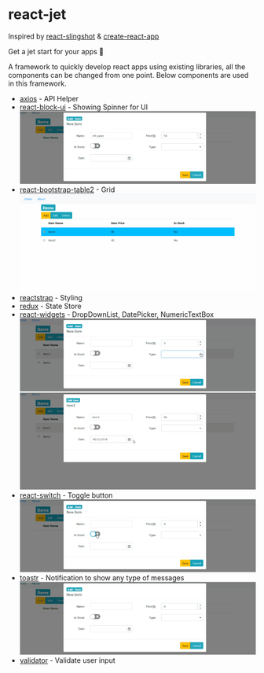 # react-jet

Inspired by [react-slingshot](https://github.com/coryhouse/react-slingshot) & [create-react-app](https://github.com/facebook/create-react-app)

Get a jet start for your apps :rocket:

A framework to quickly develop react apps using existing libraries, all the components can be changed from one point. Below components are used in this framework.

- [axios](https://github.com/axios/axios) - API Helper
- [react-block-ui](https://github.com/Availity/react-block-ui) - Showing Spinner for UI
 ![spinners](https://github.com/asifsha/react-jet/blob/master/demo/spinner.gif)
- [react-bootstrap-table2](https://github.com/react-bootstrap-table/react-bootstrap-table2) - Grid
![Grid and Popup](https://github.com/asifsha/react-jet/blob/master/demo/Gridpopup.gif)
- [reactstrap](https://github.com/reactstrap/reactstrap) - Styling
- [redux](https://github.com/reduxjs/redux) - State Store
- [react-widgets](https://github.com/jquense/react-widgets) - DropDownList, DatePicker, NumericTextBox
![DropDown](https://github.com/asifsha/react-jet/blob/master/demo/Dropdown.gif)
![Datetimepicker](https://github.com/asifsha/react-jet/blob/master/demo/Datetimepicker.gif)
- [react-switch](https://github.com/markusenglund/react-switch) - Toggle button
![switch](https://github.com/asifsha/react-jet/blob/master/demo/toggle.gif)
- [toastr](https://github.com/CodeSeven/toastr) - Notification to show any type of messages
![toastr](https://github.com/asifsha/react-jet/blob/master/demo/toastr.gif)
- [validator](https://github.com/chriso/validator.js) - Validate user input
